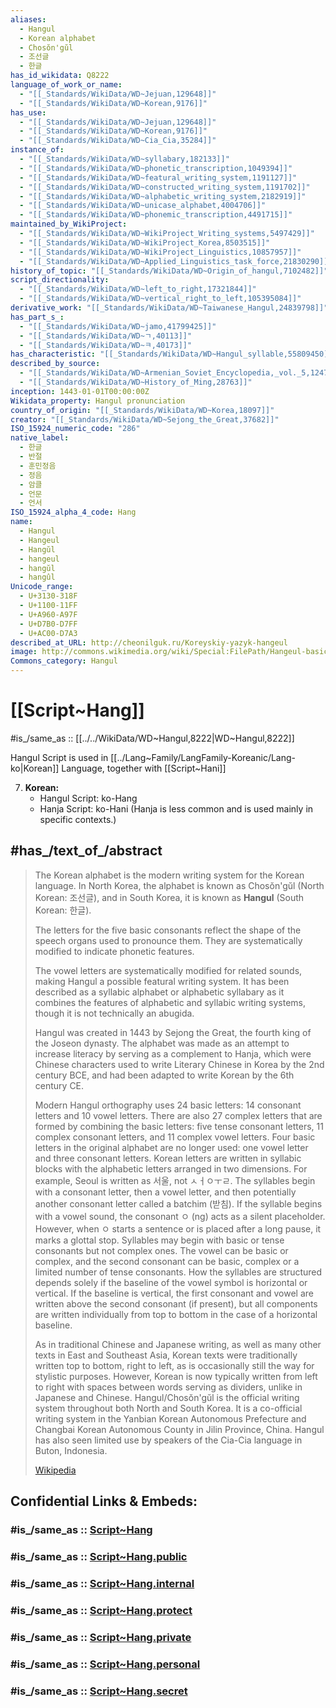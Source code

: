 ```yaml
---
aliases:
  - Hangul
  - Korean alphabet
  - Chosŏn'gŭl 
  - 조선글 
  - 한글 
has_id_wikidata: Q8222
language_of_work_or_name:
  - "[[_Standards/WikiData/WD~Jejuan,129648]]"
  - "[[_Standards/WikiData/WD~Korean,9176]]"
has_use:
  - "[[_Standards/WikiData/WD~Jejuan,129648]]"
  - "[[_Standards/WikiData/WD~Korean,9176]]"
  - "[[_Standards/WikiData/WD~Cia_Cia,35284]]"
instance_of:
  - "[[_Standards/WikiData/WD~syllabary,182133]]"
  - "[[_Standards/WikiData/WD~phonetic_transcription,1049394]]"
  - "[[_Standards/WikiData/WD~featural_writing_system,1191127]]"
  - "[[_Standards/WikiData/WD~constructed_writing_system,1191702]]"
  - "[[_Standards/WikiData/WD~alphabetic_writing_system,2182919]]"
  - "[[_Standards/WikiData/WD~unicase_alphabet,4004706]]"
  - "[[_Standards/WikiData/WD~phonemic_transcription,4491715]]"
maintained_by_WikiProject:
  - "[[_Standards/WikiData/WD~WikiProject_Writing_systems,5497429]]"
  - "[[_Standards/WikiData/WD~WikiProject_Korea,8503515]]"
  - "[[_Standards/WikiData/WD~WikiProject_Linguistics,10857957]]"
  - "[[_Standards/WikiData/WD~Applied_Linguistics_task_force,21830290]]"
history_of_topic: "[[_Standards/WikiData/WD~Origin_of_hangul,7102482]]"
script_directionality:
  - "[[_Standards/WikiData/WD~left_to_right,17321844]]"
  - "[[_Standards/WikiData/WD~vertical_right_to_left,105395084]]"
derivative_work: "[[_Standards/WikiData/WD~Taiwanese_Hangul,24839798]]"
has_part_s_:
  - "[[_Standards/WikiData/WD~jamo,41799425]]"
  - "[[_Standards/WikiData/WD~ㄱ,40113]]"
  - "[[_Standards/WikiData/WD~ㅋ,40173]]"
has_characteristic: "[[_Standards/WikiData/WD~Hangul_syllable,55809450]]"
described_by_source:
  - "[[_Standards/WikiData/WD~Armenian_Soviet_Encyclopedia,_vol._5,124737632]]"
  - "[[_Standards/WikiData/WD~History_of_Ming,28763]]"
inception: 1443-01-01T00:00:00Z
Wikidata_property: Hangul pronunciation
country_of_origin: "[[_Standards/WikiData/WD~Korea,18097]]"
creator: "[[_Standards/WikiData/WD~Sejong_the_Great,37682]]"
ISO_15924_numeric_code: "286"
native_label:
  - 한글
  - 반절
  - 훈민정음
  - 정음
  - 암클
  - 언문
  - 언서
ISO_15924_alpha_4_code: Hang
name:
  - Hangul
  - Hangeul
  - Hangŭl
  - hangeul
  - hangŭl
  - hangûl
Unicode_range:
  - U+3130-318F
  - U+1100-11FF
  - U+A960-A97F
  - U+D7B0-D7FF
  - U+AC00-D7A3
described_at_URL: http://cheonilguk.ru/Koreyskiy-yazyk-hangeul
image: http://commons.wikimedia.org/wiki/Special:FilePath/Hangeul-basic.png
Commons_category: Hangul
---
```


# [[Script~Hang]] 

#is_/same_as :: [[../../WikiData/WD~Hangul,8222|WD~Hangul,8222]] 

Hangul Script is used in [[../Lang~Family/LangFamily-Koreanic/Lang-ko|Korean]] Language, together with [[Script~Hani]] 

7. **Korean:**
    - Hangul Script: ko-Hang
    - Hanja Script: ko-Hani (Hanja is less common and is used mainly in specific contexts.)

## #has_/text_of_/abstract 

> The Korean alphabet is the modern writing system for the Korean language. 
> In North Korea, the alphabet is known as Chosŏn'gŭl (North Korean: 조선글), 
> and in South Korea, it is known as **Hangul** (South Korean: 한글). 
> 
> The letters for the five basic consonants 
> reflect the shape of the speech organs used to pronounce them. 
> They are systematically modified to indicate phonetic features. 
> 
> The vowel letters are systematically modified for related sounds, 
> making Hangul a possible featural writing system. 
> It has been described as a syllabic alphabet or alphabetic syllabary 
> as it combines the features of alphabetic and syllabic writing systems, 
> though it is not technically an abugida.
>
> Hangul was created in 1443 by Sejong the Great, the fourth king of the Joseon dynasty. The alphabet was made as an attempt to increase literacy by serving as a complement to Hanja, which were Chinese characters used to write Literary Chinese in Korea by the 2nd century BCE, and had been adapted to write Korean by the 6th century CE.
>
> Modern Hangul orthography uses 24 basic letters: 14 consonant letters and 10 vowel letters. There are also 27 complex letters that are formed by combining the basic letters: five tense consonant letters, 11 complex consonant letters, and 11 complex vowel letters. Four basic letters in the original alphabet are no longer used: one vowel letter and three consonant letters. Korean letters are written in syllabic blocks with the alphabetic letters arranged in two dimensions. For example, Seoul is written as 서울, not ㅅㅓㅇㅜㄹ. The syllables begin with a consonant letter, then a vowel letter, and then potentially another consonant letter called a batchim (받침). If the syllable begins with a vowel sound, the consonant ㅇ (ng) acts as a silent placeholder. However, when ㅇ starts a sentence or is placed after a long pause, it marks a glottal stop. Syllables may begin with basic or tense consonants but not complex ones. The vowel can be basic or complex, and the second consonant can be basic, complex or a limited number of tense consonants. How the syllables are structured depends solely if the baseline of the vowel symbol is horizontal or vertical. If the baseline is vertical, the first consonant and vowel are written above the second consonant (if present), but all components are written individually from top to bottom in the case of a horizontal baseline.
>
> As in traditional Chinese and Japanese writing, as well as many other texts in East and Southeast Asia, Korean texts were traditionally written top to bottom, right to left, as is occasionally still the way for stylistic purposes. However, Korean is now typically written from left to right with spaces between words serving as dividers, unlike in Japanese and Chinese. Hangul/Chosŏn'gŭl is the official writing system throughout both North and South Korea. It is a co-official writing system in the Yanbian Korean Autonomous Prefecture and Changbai Korean Autonomous County in Jilin Province, China. Hangul has also seen limited use by speakers of the Cia-Cia language in Buton, Indonesia.
>
> [Wikipedia](https://en.wikipedia.org/wiki/Hangul) 


## Confidential Links & Embeds: 

### #is_/same_as :: [Script~Hang](/_Standards/Language/Scripts/Script~Hang.md) 

### #is_/same_as :: [Script~Hang.public](/_public/Language/Scripts/Script~Hang.public.md) 

### #is_/same_as :: [Script~Hang.internal](/_internal/Language/Scripts/Script~Hang.internal.md) 

### #is_/same_as :: [Script~Hang.protect](/_protect/Language/Scripts/Script~Hang.protect.md) 

### #is_/same_as :: [Script~Hang.private](/_private/Language/Scripts/Script~Hang.private.md) 

### #is_/same_as :: [Script~Hang.personal](/_personal/Language/Scripts/Script~Hang.personal.md) 

### #is_/same_as :: [Script~Hang.secret](/_secret/Language/Scripts/Script~Hang.secret.md)


